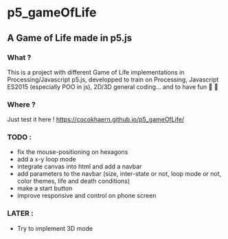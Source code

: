 # p5_gameOfLife

## A Game of Life made in p5.js
### What ?
This is a project with different Game of Life implementations in Processing/Javascript p5.js, developped to train on Processing, Javascript ES2015 (especially POO in js), 2D/3D general coding... and to have fun :grimacing: :star2: 

### Where ?
Just test it here ! 
https://cocokhaern.github.io/p5_gameOfLife/

### TODO :
* fix the mouse-positioning on hexagons
* add a x-y loop mode
* integrate canvas into html and add a navbar
* add parameters to the navbar (size, inter-state or not, loop mode or not, color themes, life and death conditions)
* make a start button
* improve responsive and control on phone screen


### LATER :
* Try to implement 3D mode
